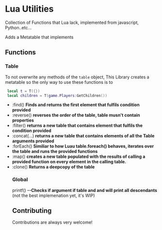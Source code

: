 
# Lua Utilities

Collection of Functions that Lua lack, implemented from javascript, Python..etc...

Adds a Metatable that implements 
## Functions
  ### Table
  To not overwrite any methods of the `table` object, This Library creates a metatable so the only way to use these functions is to
  ```lua
   local t = T({})
   local children = T(game.Players:GetChildren())
  ```
- :find(<F>)  **Finds and returns the first element that fulfils condition provided**
- :reverse() **reverses the order of the table, table musn't contain properties** 
- :filter(<F>) **returns a new table that contains element that fulfils the condition provided**
- :concat(<table>...) **returns a new table that contains elements of all the Table arguments provided**
- :forEach(<F>) **Similiar to how Luau table.foreach() behaves, iterates over the table and runs the provided functions**
- :map(<F>) **creates a new table populated with the results of calling a provided function on every element in the calling table.**
- :clone(<self>) **Returns a deepcopy of the table**
  
### Global
printf(<T>)  **--Checks if argument if table and and will print all descendants** 
(not the best implemenation yet, it's WIP)

## Contributing

Contributions are always very welcome!


